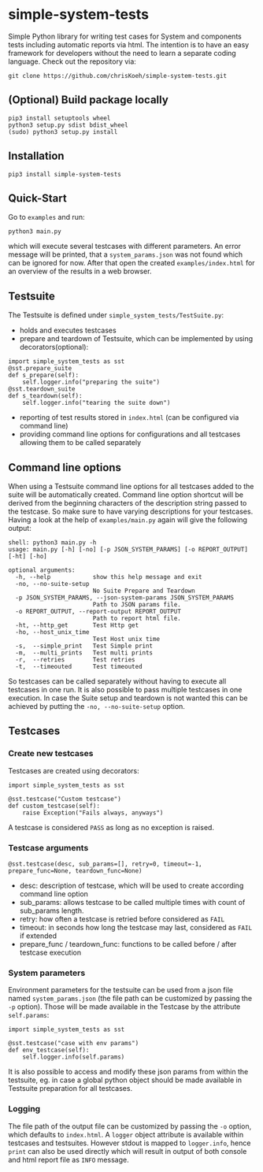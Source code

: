 # simple-system-tests
Simple Python library for writing test cases for System and components tests including automatic reports via html. The intention is to have an easy framework for developers without the need to learn a separate coding language. Check out the repository via:
```
git clone https://github.com/chrisKoeh/simple-system-tests.git
```
## (Optional) Build package locally
```
pip3 install setuptools wheel
python3 setup.py sdist bdist_wheel
(sudo) python3 setup.py install
```
## Installation
```
pip3 install simple-system-tests
```
## Quick-Start
Go to `examples` and run:
```
python3 main.py
```
which will execute several testcases with different parameters. An error message will be printed, that a `system_params.json` was not found
which can be ignored for now. After that open the created `examples/index.html` for an overview
of the results in a web browser.
## Testsuite
The Testsuite is defined under `simple_system_tests/TestSuite.py`:
- holds and executes testcases
- prepare and teardown of Testsuite, which can be implemented by using decorators(optional):
```
import simple_system_tests as sst
@sst.prepare_suite
def s_prepare(self):
    self.logger.info("preparing the suite")
@sst.teardown_suite
def s_teardown(self):
    self.logger.info("tearing the suite down")
```
- reporting of test results stored in `index.html` (can be configured via command line)
- providing command line options for configurations and all testcases allowing them to be called
separately

## Command line options
When using a Testsuite command line options for all testcases added to the suite will be
automatically created. Command line option shortcut will be
derived from the beginning characters of the description string passed to the testcase.
So make sure to have varying descriptions for your testcases. Having a look at the help of
`examples/main.py` again will give the following output:
```
shell: python3 main.py -h
usage: main.py [-h] [-no] [-p JSON_SYSTEM_PARAMS] [-o REPORT_OUTPUT] [-ht] [-ho]

optional arguments:
  -h, --help            show this help message and exit
  -no, --no-suite-setup
                        No Suite Prepare and Teardown
  -p JSON_SYSTEM_PARAMS, --json-system-params JSON_SYSTEM_PARAMS
                        Path to JSON params file.
  -o REPORT_OUTPUT, --report-output REPORT_OUTPUT
                        Path to report html file.
  -ht, --http_get       Test Http get
  -ho, --host_unix_time
                        Test Host unix time
  -s,  --simple_print   Test Simple print
  -m,  --multi_prints   Test multi prints
  -r,  --retries        Test retries
  -t,  --timeouted      Test timeouted
```
So testcases can be called separately without having to execute all testcases in one run.
It is also possible to pass multiple testcases in one execution. In case the Suite setup and
teardown is not wanted this can be achieved by putting the `-no, --no-suite-setup` option.
## Testcases
### Create new testcases

Testcases are created using decorators:
```
import simple_system_tests as sst

@sst.testcase("Custom testcase")
def custom_testcase(self):
    raise Exception("Fails always, anyways")
```
A testcase is considered `PASS` as long as no exception is raised.
### Testcase arguments
```
@sst.testcase(desc, sub_params=[], retry=0, timeout=-1, prepare_func=None, teardown_func=None)
```
- desc: description of testcase, which will be used to create according command line option
- sub_params: allows testcase to be called multiple times with count of sub_params length.
- retry: how often a testcase is retried before considered as `FAIL`
- timeout: in seconds how long the testcase may last, considered as `FAIL` if extended
- prepare_func / teardown_func: functions to be called before / after testcase execution

### System parameters
Environment parameters for the testsuite can be used from a json file named `system_params.json`
(the file path can be customized by passing the `-p` option). Those will be made available in the
Testcase by the attribute `self.params`:
```
import simple_system_tests as sst

@sst.testcase("case with env params")
def env_testcase(self):
    self.logger.info(self.params)
```
It is also possible to access and modify these json params from within the testsuite, eg. in case
a global python object should be made available in Testsuite preparation for all testcases.
### Logging
The file path of the output file can be customized by passing the `-o` option, which defaults to
`index.html`. A `logger` object attribute is available within testcases and testsuites.
However stdout is mapped to `logger.info`, hence `print` can also be used directly which will
result in output of both console and html report file as `INFO` message.
